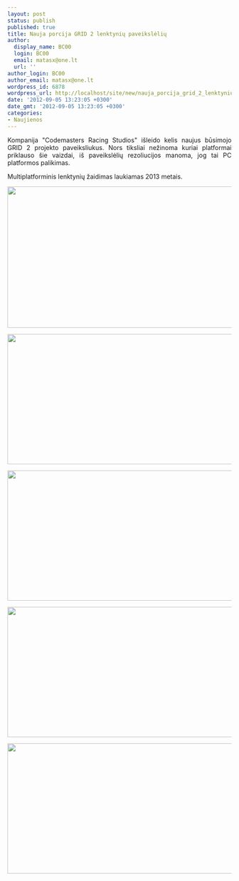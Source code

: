 ```yaml
---
layout: post
status: publish
published: true
title: Nauja porcija GRID 2 lenktynių paveikslėlių
author:
  display_name: BC00
  login: BC00
  email: matasx@one.lt
  url: ''
author_login: BC00
author_email: matasx@one.lt
wordpress_id: 6878
wordpress_url: http://localhost/site/new/nauja_porcija_grid_2_lenktyniu_paveiksleliu/
date: '2012-09-05 13:23:05 +0300'
date_gmt: '2012-09-05 13:23:05 +0300'
categories:
- Naujienos
---
```

<p style="text-align: justify;">
	Kompanija &quot;Codemasters Racing Studios&quot; i&scaron;leido kelis naujus būsimojo GRID 2 projekto paveiksliukus. Nors tiksliai nežinoma kuriai platformai priklauso &scaron;ie vaizdai, i&scaron; paveikslėlių rezoliucijos manoma, jog tai PC platformos palikimas.</p>
<p style="text-align: justify;">
	Multiplatforminis lenktynių žaidimas laukiamas 2013 metais.</p>
<p style="text-align: justify;">
	<a href="http://technews.lt/userfiles/grid2_01_big.jpg"><img alt="" src="http://technews.lt/userfiles/grid2_01_big.jpg" style="width: 520px; height: 318px;" /></a></p>
<p style="text-align: justify;">
	<a href="http://technews.lt/userfiles/grid2_02_big.jpg"><img alt="" src="http://technews.lt/userfiles/grid2_02_big.jpg" style="width: 520px; height: 293px;" /></a></p>
<p style="text-align: justify;">
	<a href="http://technews.lt/userfiles/grid2_03_big.jpg"><img alt="" src="http://technews.lt/userfiles/grid2_03_big.jpg" style="width: 520px; height: 293px;" /></a></p>
<p style="text-align: justify;">
	<a href="http://technews.lt/userfiles/grid2_04_big.jpg"><img alt="" src="http://technews.lt/userfiles/grid2_04_big.jpg" style="width: 520px; height: 293px;" /></a></p>
<p style="text-align: justify;">
	<a href="http://technews.lt/userfiles/grid2_05_big.jpg"><img alt="" src="http://technews.lt/userfiles/grid2_05_big.jpg" style="width: 520px; height: 293px;" /></a></p>
